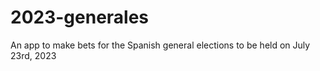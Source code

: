 # 2023-generales
An app to make bets for the Spanish general elections to be held on July 23rd, 2023
